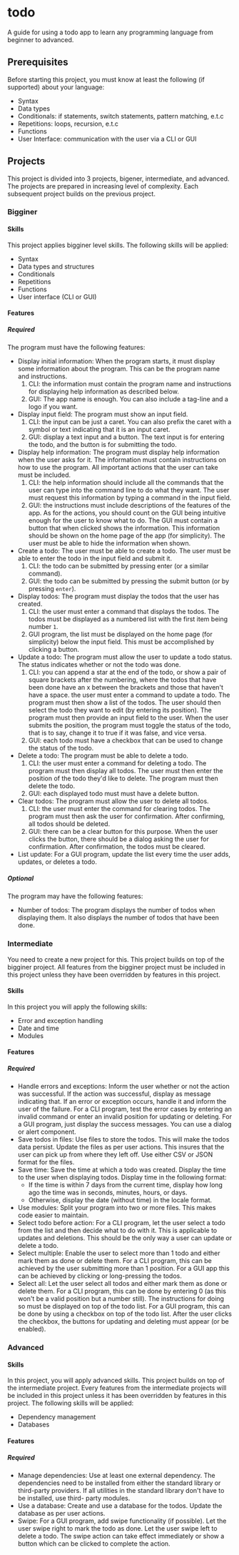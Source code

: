 # todo

A guide for using a todo app to learn any programming language from beginner
to advanced.

## Prerequisites

Before starting this project, you must know at least the following
(if supported) about your language:

- Syntax
- Data types
- Conditionals: if statements, switch statements, pattern matching, e.t.c
- Repetitions: loops, recursion, e.t.c
- Functions
- User Interface: communication with the user via a CLI or GUI

## Projects

This project is divided into 3 projects, bigener, intermediate, and advanced.
The projects are prepared in increasing level of complexity. Each subsequent
project builds on the previous project.

### Bigginer

#### Skills

This project applies bigginer level skills. The following skills will be applied:

- Syntax
- Data types and structures
- Conditionals
- Repetitions
- Functions
- User interface (CLI or GUI)

#### Features

##### Required

The program must have the following features:

- Display initial information: When the program starts, it must display some
  information about the program. This can be the program name and
  instructions. 
  1. CLI: the information must contain the program name and instructions for 
    displaying help information as described below.
  2. GUI: The app name is enough. You can also include a tag-line and a logo if
    you want.
- Display input field: The program must show an input field. 
  1. CLI: the input can be just a caret. You can also prefix the caret with a 
    symbol or text indicating that it is an input caret.
  2. GUI: display a text input and a button. The text input is for entering the 
    todo, and the button is for submitting the todo.
- Display help information: The program must display help information when the
  user asks for it. The information must contain instructions on how to use the
  program. All important actions that the user can take must be included.
  1. CLI: the help information should include all the commands that the user can
    type into the command line to do what they want. The user must request this 
    information by typing a command in the input field. 
  2. GUI: the instructions must include descriptions of the features of the app. 
    As for the actions, you should count on the GUI being intuitive enough for 
    the user to know what to do. The GUI must contain a button that when clicked 
    shows the information. This information should be shown on the home page of 
    the app (for simplicity). The user must be able to hide the information when 
    shown.
- Create a todo: The user must be able to create a todo. The user must be
  able to enter the todo in the input field and submit it. 
  1. CLI: the todo can be submitted by pressing enter (or a similar command). 
  2. GUI: the todo can be submitted by pressing the submit button (or by pressing 
    `enter`).
- Display todos: The program must display the todos that the user has created.
  1. CLI: the user must enter a command that displays the todos. The todos must 
    be displayed as a numbered list with the first item being number `1`. 
  2. GUI program, the list must be displayed on the home page (for simplicity) 
    below the input field. This must be accomplished by clicking a button.
- Update a todo: The program must allow the user to update a todo status. The
  status indicates whether or not the todo was done. 
  1. CLI: you can append a star at the end of the todo, or show a pair of square 
    brackets after the numbering, where the todos that have been done have an x 
    between the brackets and those that haven't have a space. the user must enter 
    a command to update a todo. The program must then show a list of the todos. 
    The user should then select the todo they want to edit (by entering its 
    position). The program must then provide an input field to the user. When 
    the user submits the position, the program must toggle the status of the 
    todo, that is to say, change it to true if it was false, and vice versa.
  2. GUI: each todo must have a checkbox that can be used to change the status of 
    the todo.
- Delete a todo: The program must be able to delete a todo. 
  1. CLI: the user must enter a command for deleting a todo. The program must 
    then display all todos. The user must then enter the position of the todo 
    they'd like to delete. The program must then delete the todo. 
  2. GUI: each displayed todo must must have a delete button.
- Clear todos: The program must allow the user to delete all todos.
  1. CLI: the user must enter the command for clearing todos. The program must 
    then ask the user for confirmation. After confirming, all todos should be 
    deleted. 
  2. GUI: there can be a clear button for this purpose. When the user clicks the 
    button, there should be a dialog asking the user for confirmation. After 
    confirmation, the todos must be cleared.
- List update: For a GUI program, update the list every time the user adds,
  updates, or deletes a todo.

##### Optional

The program may have the following features:

- Number of todos: The program displays the number of todos when displaying them.
  It also displays the number of todos that have been done.

### Intermediate

You need to create a new project for this. This project builds on top of the
bigginer project. All features from the bigginer project must be included in
this project unless they have been overridden by features in this project.

#### Skills

In this project you will apply the following skills:

- Error and exception handling
- Date and time
- Modules

#### Features

##### Required

- Handle errors and exceptions: Inform the user whether or not the action was
  successful. If the action was successful, display as message indicating that.
  If an error or exception occurs, handle it and inform the user of the failure.
  For a CLI program, test the error cases by entering an invalid command or
  enter an invalid position for updating or deleting. For a GUI program, just
  display the success messages. You can use a dialog or alert component.
- Save todos in files: Use files to store the todos. This will make the todos
  data persist. Update the files as per user actions. This insures that the user
  can pick up from where they left off. Use either CSV or JSON format for the
  files.
- Save time: Save the time at which a todo was created. Display the time to the
  user when displaying todos. Display time in the following format:
  - If the time is within 7 days from the current time, display how long ago
    the time was in seconds, minutes, hours, or days.
  - Otherwise, display the date (without time) in the locale format.
- Use modules: Split your program into two or more files. This makes code
  easier to maintain.
- Select todo before action: For a CLI program, let the user select a todo from
  the list and then decide what to do with it. This is applicable to updates
  and deletions. This should be the only way a user can update or delete a todo.
- Select multiple: Enable the user to select more than 1 todo and either mark
  them as done or delete them. For a CLI program, this can be achieved by the
  user submitting more than 1 position. For a GUI app this can be achieved by
  clicking or long-pressing the todos.
- Select all: Let the user select all todos and either mark them as done or
  delete them. For a CLI program, this can be done by entering 0 (as this won't
  be a valid position but a number still). The instructions for doing so must
  be displayed on top of the todo list. For a GUI program, this can be done by
  using a checkbox on top of the todo list. After the user clicks the checkbox,
  the buttons for updating and deleting must appear (or be enabled).

### Advanced

#### Skills

In this project, you will apply advanced skills. This project builds on top of
the intermediate project. Every features from the intermediate projects will be
included in this project unless it has been overridden by features in this
project. The following skills will be applied:

- Dependency management
- Databases

#### Features

##### Required

- Manage dependencies: Use at least one external dependency. The dependencies
  need to be installed from either the standard library or third-party providers.
  If all utilities in the standard library don't have to be installed, use third-
  party modules.
- Use a database: Create and use a database for the todos. Update the database as
  per user actions.
- Swipe: For a GUI program, add swipe functionality (if possible). Let the user
  swipe right to mark the todo as done. Let the user swipe left to delete a todo.
  The swipe action can take effect immediately or show a button which can be
  clicked to complete the action.
